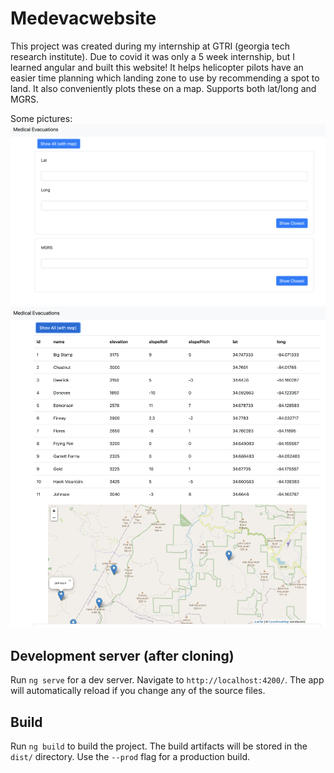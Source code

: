 # Medevacwebsite

This project was created during my internship at GTRI (georgia tech research institute). Due to covid it was only a 5 week internship, but I learned angular and built this website! It helps helicopter pilots have an easier time planning which landing zone to use by recommending a spot to land. It also conveniently plots these on a map. Supports both lat/long and MGRS. 

Some pictures: 
![Medevac1](/medevac1.png)
![Medevac2](/medevac2.png)
## Development server (after cloning) 

Run `ng serve` for a dev server. Navigate to `http://localhost:4200/`. The app will automatically reload if you change any of the source files.

## Build

Run `ng build` to build the project. The build artifacts will be stored in the `dist/` directory. Use the `--prod` flag for a production build.

